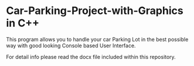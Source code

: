 # Car-Parking-Project-with-Graphics in C++
This program allows you to handle your car Parking Lot in the best possible way with good looking Console based User Interface.


For detail info please read the docx file included within this repository.
